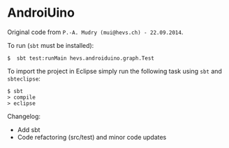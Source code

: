 # AndroiUino

Original code from `P.-A. Mudry (mui@hevs.ch) - 22.09.2014`.

To run (`sbt` must be installed):

	$  sbt test:runMain hevs.androiduino.graph.Test
	
To import the project in Eclipse simply run the following task using `sbt` and `sbteclipse`:

	$ sbt
	> compile
	> eclipse

Changelog:

* Add sbt
* Code refactoring (src/test) and minor code updates